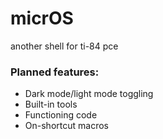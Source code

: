 # micrOS
another shell for ti-84 pce

### Planned features:
* Dark mode/light mode toggling
* Built-in tools
* Functioning code
* On-shortcut macros